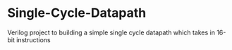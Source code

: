 # Single-Cycle-Datapath
Verilog project to building a simple single cycle datapath which takes in 16-bit instructions

